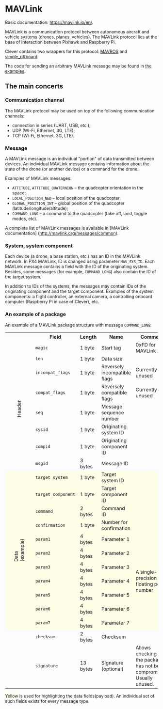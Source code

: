 # MAVLink

Basic documentation: https://mavlink.io/en/.

MAVLink is a communication protocol between autonomous aircraft and vehicle systems (drones, planes, vehicles). The MAVLink protocol lies at the base of interaction between Pixhawk and Raspberry Pi.

Clever contains two wrappers for this protocol: [MAVROS](mavros.md) and [simple_offboard](simple_offboard.md).

The code for sending an arbitrary MAVLink message may be found in [the examples](snippets.md#mavlink).

## The main concerts

### Communication channel

The MAVLink protocol may be used on top of the following communication channels:

* connection in series (UART, USB, etc.);
* UDP (Wi-Fi, Ethernet, 3G, LTE);
* TCP (Wi-Fi, Ethernet, 3G, LTE).

### Message

A MAVLink message is an individual "portion" of data transmitted between devices. An individual MAVLink message contains information about the state of the drone (or another device) or a command for the drone.

Examples of MAVLink messages:

* `ATTITUDE`, `ATTITUDE_QUATERNION` – the quadcopter orientation in the space;
* `LOCAL_POSITION_NED` – local position of the quadcopter;
* `GLOBAL_POSITION_INT` – global position of the quadcopter (latitude/longitude/altitude);
* `COMMAND_LONG` – a command to the quadcopter (take off, land, toggle modes, etc).

A complete list of MAVLink messages is available in [MAVLink documentation] (http://mavlink.org/messages/common).

### System, system component

Each device (a drone, a base station, etc.) has an ID in the MAVLink network. In PX4 MAVLink, ID is changed using parameter `MAV_SYS_ID`. Each MAVLink message contains a field with the ID of the originating system. Besides, some messages (for example, `COMMAND_LONG`) also contain the ID of the target system.

In addition to IDs of the systems, the messages may contain IDs of the originating component and the target component. Examples of the system components: a flight controller, an external camera, a controlling onboard computer (Raspberry Pi in case of Clever), etc.

### An example of a package

An example of a MAVLink package structure with message `COMMAND_LONG`:

<table>
    <tr>
        <th></th>
        <th>Field</th>
        <th>Length</th>
        <th>Name</th>
        <th>Comment</th>
    </tr>
    <tr>
        <td rowspan="8"><div style="transform: rotate(-90deg)">Header</div></td>
        <td><code>magic</code></td>
        <td>1 byte</td>
        <td>Start tag</td>
        <td>0xFD for MAVLink 2.0</td>
    </tr>
    <tr>
        <td><code>len</code></td>
        <td>1 byte</td>
        <td>Data size</td>
        <td></td>
    </tr>
    <tr>
        <td><code>incompat_flags</code></td>
        <td>1 byte</td>
        <td>Reversely incompatible flags</td>
        <td>Currently unused</td>
    </tr>
    <tr>
        <td><code>compat_flags</code></td>
        <td>1 byte</td>
        <td>Reversely compatible flags</td>
        <td>Currently unused</td>
    </tr>
    <tr>
        <td><code>seq</code></td>
        <td>1 byte</td>
        <td>Message sequence number</td>
        <td></td>
    </tr>
    <tr>
        <td><code>sysid</code></td>
        <td>1 byte</td>
        <td>Originating system ID</td>
        <td></td>
    </tr>
    <tr>
        <td><code>compid</code></td>
        <td>1 byte</td>
        <td>Originating component ID</td>
        <td></td>
    </tr>
    <tr>
        <td><code>msgid</code></td>
        <td>3 bytes</td>
        <td>Message ID</td>
        <td></td>
    </tr>
    <tr style="background: #fffee6">
        <td rowspan="11"><div style="transform: rotate(-90deg)">Data (example)</div></td>
        <td><code>target_system</code></td>
        <td>1 byte</td>
        <td>Target system ID</td>
        <td></td>
    </tr>
    <tr style="background: #fffee6">
        <td><code>target_component</code></td>
        <td>1 byte</td>
        <td>Target component ID</td>
        <td></td>
    </tr>
    <tr style="background: #fffee6">
        <td><code>command</code></td>
        <td>2 bytes</td>
        <td>Command ID</td>
        <td></td>
    </tr>
    <tr style="background: #fffee6">
        <td><code>confirmation</code></td>
        <td>1 byte</td>
        <td>Number for confirmation</td>
        <td></td>
    </tr>
    <tr style="background: #fffee6">
        <td><code>param1</code></td>
        <td>4 bytes</td>
        <td>Parameter 1</td>
        <td rowspan="7">A single-precision floating point number</td>
    </tr>
    <tr style="background: #fffee6">
        <td><code>param2</code></td>
        <td>4 bytes</td>
        <td>Parameter 2</td>
    </tr>
    <tr style="background: #fffee6">
        <td><code>param3</code></td>
        <td>4 bytes</td>
        <td>Parameter 3</td>
    </tr>
    <tr style="background: #fffee6">
        <td><code>param4</code></td>
        <td>4 bytes</td>
        <td>Parameter 4</td>
    </tr>
    <tr style="background: #fffee6">
        <td><code>param5</code></td>
        <td>4 bytes</td>
        <td>Parameter 5</td>
    </tr>
    <tr style="background: #fffee6">
        <td><code>param6</code></td>
        <td>4 bytes</td>
        <td>Parameter 6</td>
    </tr>
    <tr style="background: #fffee6">
        <td><code>param7</code></td>
        <td>4 bytes</td>
        <td>Parameter 7</td>
    </tr>
    <tr>
        <td></td>
        <td><code>checksum</code></td>
        <td>2 bytes</td>
        <td>Checksum</td>
        <td></td>
    </tr>
    <tr>
        <td></td>
        <td><code>signature</code></td>
        <td>13 bytes</td>
        <td>Signature (optional)</td>
        <td>Allows checking that the package has not been compromised.
Usually unused.</td>
    </tr>
</table>

<span style="background: #fffee6">Yellow</span> is used for highlighting the data fields(payload). An individual set of such fields exists for every message type.
